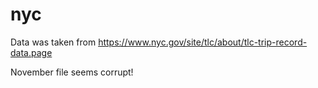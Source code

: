 # nyc

Data was taken from https://www.nyc.gov/site/tlc/about/tlc-trip-record-data.page

November file seems corrupt!
